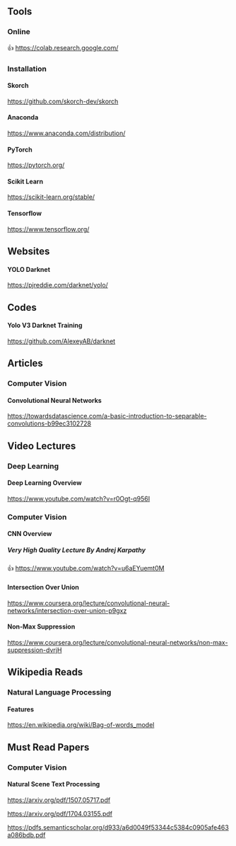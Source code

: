 ## Tools

### Online
:+1: https://colab.research.google.com/

### Installation

#### Skorch
https://github.com/skorch-dev/skorch

#### Anaconda
https://www.anaconda.com/distribution/

#### PyTorch
https://pytorch.org/

#### Scikit Learn
https://scikit-learn.org/stable/

#### Tensorflow
https://www.tensorflow.org/


## Websites

#### YOLO Darknet
https://pjreddie.com/darknet/yolo/


## Codes

#### Yolo V3 Darknet Training
https://github.com/AlexeyAB/darknet


## Articles

### Computer Vision

#### Convolutional Neural Networks
https://towardsdatascience.com/a-basic-introduction-to-separable-convolutions-b99ec3102728


## Video Lectures

### Deep Learning

#### Deep Learning Overview
https://www.youtube.com/watch?v=r0Ogt-q956I

### Computer Vision

#### CNN Overview

##### Very High Quality Lecture By Andrej Karpathy
:+1: https://www.youtube.com/watch?v=u6aEYuemt0M

#### Intersection Over Union
https://www.coursera.org/lecture/convolutional-neural-networks/intersection-over-union-p9gxz

#### Non-Max Suppression
https://www.coursera.org/lecture/convolutional-neural-networks/non-max-suppression-dvrjH


## Wikipedia Reads

### Natural Language Processing

#### Features
https://en.wikipedia.org/wiki/Bag-of-words_model


## Must Read Papers

### Computer Vision

#### Natural Scene Text Processing
https://arxiv.org/pdf/1507.05717.pdf 

https://arxiv.org/pdf/1704.03155.pdf 

https://pdfs.semanticscholar.org/d933/a6d0049f53344c5384c0905afe463a086bdb.pdf
